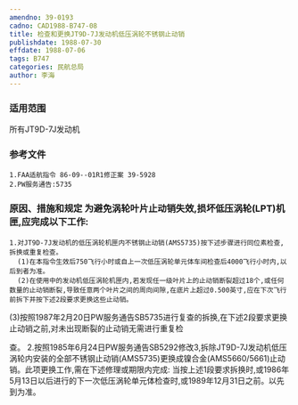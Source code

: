 ```yaml
---
amendno: 39-0193
cadno: CAD1988-B747-08
title: 检查和更换JT9D-7J发动机低压涡轮不锈钢止动销
publishdate: 1988-07-30
effdate: 1988-07-06
tags: B747
categories: 民航总局
author: 李海
---
```


### 适用范围 
所有JT9D-7J发动机

### 参考文件
    1.FAA适航指令 86-09--01R1修正案 39-5928 
    2.PW服务通告:5735 


### 原因、措施和规定     为避免涡轮叶片止动销失效,损坏低压涡轮(LPT)机匣,应完成以下工作: 
    1.对JT9D-7J发动机的低压涡轮机匣内不锈钢止动销(AMS5735)按下述步骤进行同位素检查,拆换或重复检查。 
      (1)在本指令生效后750飞行小时或自上一次低压涡轮单元体车间检查后4000飞行小时内,以后到者为准。 
      (2)在使用中的发动机低压涡轮机匣内,若发现任一级叶片上的止动销断裂超过18个,或任何数量的止动销断裂,导致任意两个叶片之间的周向间隙,在底片上超过0.500英寸,应在下次飞行前拆下并按下述2段要求更换这些止动销。 
  (3)按照1987年2月20日PW服务通告SB5735进行复查的拆换,在下述2段要求更换止动销之前,对未出现断裂的止动销无需进行重复检

  
查。 
2.按照1985年6月24日PW服务通告SB5292修改3,拆除JT9D-7J发动机低压涡轮内安装的全部不锈钢止动销(AMS5735)更换成镍合金(AMS5660/5661)止动销。此项更换工作,需在下述修理或期限内完成: 
    当按上述1段要求拆换时,或1986年5月13日以后进行的下一次低压涡轮单元体检查时,或1989年12月31日之前。以先到为准。
